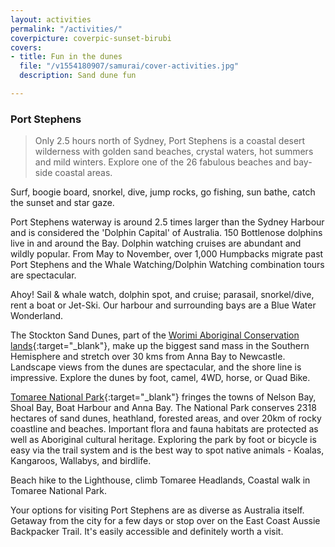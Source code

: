 ```yaml
---
layout: activities
permalink: "/activities/"
coverpicture: coverpic-sunset-birubi
covers:
- title: Fun in the dunes
  file: "/v1554180907/samurai/cover-activities.jpg"
  description: Sand dune fun

---
```

### Port Stephens

> Only 2.5 hours north of Sydney, Port Stephens is a coastal desert wilderness with golden sand beaches, crystal waters, hot summers and mild winters. Explore one of the 26 fabulous beaches and bay-side coastal areas.

Surf, boogie board, snorkel, dive, jump rocks, go fishing, sun bathe, catch the sunset and star gaze.

Port Stephens waterway is around 2.5 times larger than the Sydney Harbour and is considered the 'Dolphin Capital' of Australia. 150 Bottlenose dolphins live in and around the Bay. Dolphin watching cruises are abundant and wildly popular. From May to November, over 1,000 Humpbacks migrate past Port Stephens and the Whale Watching/Dolphin Watching combination tours are spectacular.

Ahoy! Sail & whale watch, dolphin spot, and cruise; parasail, snorkel/dive, rent a boat or Jet-Ski. Our harbour and surrounding bays are a Blue Water Wonderland.

The Stockton Sand Dunes, part of the [Worimi Aboriginal Conservation lands](https://worimiconservationlands.com/ "Worimi"){:target="_blank"}, make up the biggest sand mass in the Southern Hemisphere and stretch over 30 kms from Anna Bay to Newcastle. Landscape views from the dunes are spectacular, and the shore line is impressive. Explore the dunes by foot, camel, 4WD, horse, or Quad Bike. 

[Tomaree National Park](https://www.nationalparks.nsw.gov.au/things-to-do/walking-tracks/tomaree-head-summit-walk "Tomaree"){:target="_blank"} fringes the towns of Nelson Bay, Shoal Bay, Boat Harbour and Anna Bay. The National Park conserves 2318 hectares of sand dunes, heathland, forested areas, and over 20km of rocky coastline and beaches. Important flora and fauna habitats are protected as well as Aboriginal cultural heritage. Exploring the park by foot or bicycle is easy via the trail system and is the best way to spot native animals - Koalas, Kangaroos, Wallabys, and birdlife.

Beach hike to the Lighthouse, climb Tomaree Headlands, Coastal walk in Tomaree National Park.

Your options for visiting Port Stephens are as diverse as Australia itself. Getaway from the city for a few days or stop over on the East Coast Aussie Backpacker Trail. It's easily accessible and definitely worth a visit.